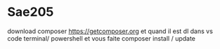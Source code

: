 # Sae205
download composer https://getcomposer.org
et quand il est dl dans vs code  terminal/ powershell 
et vous faite composer install / update 
